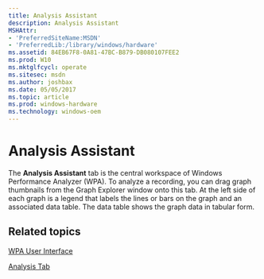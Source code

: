 ```yaml
---
title: Analysis Assistant
description: Analysis Assistant
MSHAttr:
- 'PreferredSiteName:MSDN'
- 'PreferredLib:/library/windows/hardware'
ms.assetid: 84EB67F8-0A81-47BC-B879-DB080107FEE2
ms.prod: W10
ms.mktglfcycl: operate
ms.sitesec: msdn
ms.author: joshbax
ms.date: 05/05/2017
ms.topic: article
ms.prod: windows-hardware
ms.technology: windows-oem
---
```


# Analysis Assistant


The **Analysis Assistant** tab is the central workspace of Windows Performance Analyzer (WPA). To analyze a recording, you can drag graph thumbnails from the Graph Explorer window onto this tab. At the left side of each graph is a legend that labels the lines or bars on the graph and an associated data table. The data table shows the graph data in tabular form.

## Related topics


[WPA User Interface](wpa-user-interface.md)

[Analysis Tab](analysis-tab.md)

 

 







